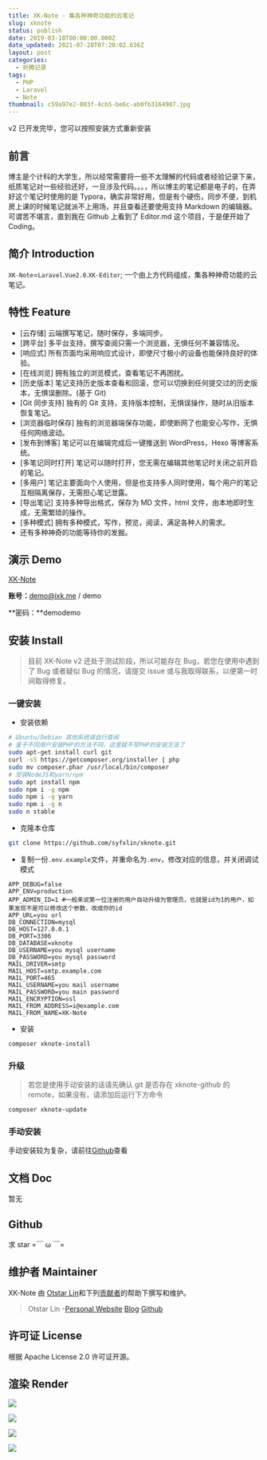 ```yaml
---
title: XK-Note - 集各种神奇功能的云笔记
slug: xknote
status: publish
date: 2019-03-10T00:00:00.000Z
date_updated: 2021-07-28T07:20:02.636Z
layout: post
categories:
  - 折腾记录
tags:
  - PHP
  - Laravel
  - Note
thumbnail: c59a97e2-083f-4cb5-be6c-ab0fb3164907.jpg
---
```


v2 已开发完毕，您可以按照安装方式重新安装

## 前言

博主是个计科的大学生，所以经常需要将一些不太理解的代码或者经验记录下来，纸质笔记对一些经验还好，一旦涉及代码。。。，所以博主的笔记都是电子的，在弄好这个笔记时使用的是 Typora，确实非常好用，但是有个硬伤，同步不便，到机房上课的时候笔记就派不上用场，并且查看还要使用支持 Markdown 的编辑器。可谓苦不堪言，直到我在 Github 上看到了 Editor.md 这个项目，于是便开始了 Coding。

## 简介 Introduction

`XK-Note`\=`Laravel`.`Vue2.0`.`XK-Editor`; 一个由上方代码组成，集各种神奇功能的云笔记。

## 特性 Feature

- \[云存储\] 云端撰写笔记，随时保存，多端同步。
- \[跨平台\] 多平台支持，撰写查阅只需一个浏览器，无惧任何不兼容情况。
- \[响应式\] 所有页面均采用响应式设计，即使尺寸极小的设备也能保持良好的体验。
- \[在线浏览\] 拥有独立的浏览模式，查看笔记不再困扰。
- \[历史版本\] 笔记支持历史版本查看和回滚，您可以切换到任何提交过的历史版本，无惧误删除。(基于 Git)
- \[Git 同步支持\] 独有的 Git 支持，支持版本控制，无惧误操作，随时从旧版本恢复笔记。
- \[浏览器临时保存\] 独有的浏览器端保存功能，即使断网了也能安心写作，无惧任何网络波动。
- \[发布到博客\] 笔记可以在编辑完成后一键推送到 WordPress，Hexo 等博客系统。
- \[多笔记同时打开\] 笔记可以随时打开，您无需在编辑其他笔记时关闭之前开启的笔记。
- \[多用户\] 笔记主要面向个人使用，但是也支持多人同时使用，每个用户的笔记互相隔离保存，无需担心笔记泄露。
- \[导出笔记\] 支持多种导出格式，保存为 MD 文件，html 文件，由本地即时生成，无需繁琐的操作。
- \[多种模式\] 拥有多种模式，写作，预览，阅读，满足各种人的需求。
- 还有多种神奇的功能等待你的发掘。

## 演示 Demo

[XK-Note](https://note.ixk.me/)

**账号：**[demo@ixk.me](mailto:demo@ixk.me) / demo

**密码：**demodemo

## 安装 Install

> 目前 XK-Note v2 还处于测试阶段，所以可能存在 Bug，若您在使用中遇到了 Bug 或者疑似 Bug 的情况，请提交 issue 或与我取得联系，以便第一时间取得修复。

### 一键安装

- 安装依赖

```bash
# Ubuntu/Debian 其他系统请自行查阅
# 鉴于不同用户安装PHP的方法不同，这里就不写PHP的安装方法了
sudo apt-get install curl git
curl -sS https://getcomposer.org/installer | php
sudo mv composer.phar /usr/local/bin/composer
# 安装NodeJS和yarn/npm
sudo apt install npm
sudo npm i -g npm
sudo npm i -g yarn
sudo npm i -g n
sudo n stable
```

- 克隆本仓库

```bash
git clone https://github.com/syfxlin/xknote.git
```

- 复制一份`.env.example`文件，并重命名为`.env`，修改对应的信息，并关闭调试模式

```text
APP_DEBUG=false
APP_ENV=production
APP_ADMIN_ID=1 #一般来说第一位注册的用户自动升级为管理员，也就是id为1的用户，如果发现不是可以修改这个参数，改成你的id
APP_URL=you url
DB_CONNECTION=mysql
DB_HOST=127.0.0.1
DB_PORT=3306
DB_DATABASE=xknote
DB_USERNAME=you mysql username
DB_PASSWORD=you mysql password
MAIL_DRIVER=smtp
MAIL_HOST=smtp.example.com
MAIL_PORT=465
MAIL_USERNAME=you mail username
MAIL_PASSWORD=you main password
MAIL_ENCRYPTION=ssl
MAIL_FROM_ADDRESS=i@example.com
MAIL_FROM_NAME=XK-Note
```

- 安装

```bash
composer xknote-install
```

### 升级

> 若您是使用手动安装的话请先确认 git 是否存在 xknote-github 的 remote，如果没有，请添加后运行下方命令

```bash
composer xknote-update
```

### 手动安装

手动安装较为复杂，请前往[Github](https://github.com/syfxlin/xknote)查看

## 文档 Doc

暂无

## Github

求 star =￣ ω ￣=

## 维护者 Maintainer

XK-Note 由 [Otstar Lin](https://ixk.me/)和下列[贡献者](https://github.com/syfxlin/xknote/graphs/contributors)的帮助下撰写和维护。

> Otstar Lin -[Personal Website](https://ixk.me/)·[Blog](https://blog.ixk.me/)·[Github](https://github.com/syfxlin)

## 许可证 License

根据 Apache License 2.0 许可证开源。

## 渲染 Render

![](313ebb9c-e2a4-4b42-b556-4881c3865d04.jpg)

![](e670f590-354b-47ad-9c4a-5cbf60139944.jpg)

![](3068876b-d515-4fa7-b047-3b2f0db2728f.jpg)

![](4a8a0838-636b-4039-929c-8a9ced22c36a.jpg)
